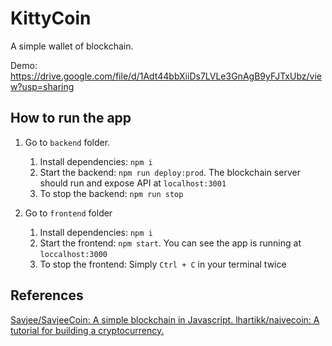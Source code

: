 # KittyCoin

A simple wallet of blockchain.

Demo: https://drive.google.com/file/d/1Adt44bbXiiDs7LVLe3GnAgB9yFJTxUbz/view?usp=sharing

## How to run the app

1. Go to `backend` folder.

   1. Install dependencies: `npm i`
   2. Start the backend: `npm run deploy:prod`. The blockchain server should run and expose API at `localhost:3001`
   3. To stop the backend: `npm run stop`

2. Go to `frontend` folder

   1. Install dependencies: `npm i`
   2. Start the frontend: `npm start`. You can see the app is running at `loccalhost:3000`
   3. To stop the frontend: Simply `Ctrl + C` in your terminal twice

## References

[Savjee/SavjeeCoin: A simple blockchain in Javascript. ](https://github.com/Savjee/SavjeeCoin)
[lhartikk/naivecoin: A tutorial for building a cryptocurrency.](https://github.com/lhartikk/naivecoin)
